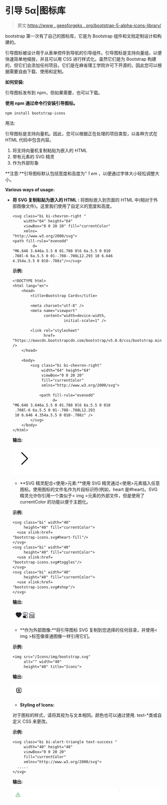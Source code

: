 # 引导 5α|图标库

> 原文:[https://www . geesforgeks . org/bootstrap-5-alpha-icons-library/](https://www.geeksforgeeks.org/bootstrap-5-alpha-icons-library/)

bootstrap 第一次有了自己的图标库，它是为 Bootstrap 组件和文档定制设计和构建的。

引导图标被设计用于从表单控件到导航的引导组件。引导图标是支持向量组，以便快速简单地缩放，并且可以用 CSS 进行样式化。虽然它们是为 Bootstrap 构建的，但它们会添加任何项目。它们是在麻省理工学院许可下开源的，因此您可以根据需要自由下载、使用和定制。

**如何安装:**

引导图标发布到 npm，但如果需要，也可以下载。

**使用 npm 通过命令行安装引导图标。**

```
npm install bootstrap-icons
```

用法:

引导图标是支持向量机。因此，您可以根据正在处理的项目类型，以各种方式在 HTML 代码中包含内容。

1.  将支持向量机复制粘贴为嵌入的 HTML
2.  带有<use>元素的 SVG 精灵</use>
3.  作为外部形象

**注意:**引导图标默认包括宽度和高度为“ *1 em* ，以便通过字体大小轻松调整大小。

**Various ways of usage:**

*   **将 SVG 复制粘贴为嵌入的 HTML :** 将图标嵌入到页面的 HTML 中(相对于外部图像文件)。这里我们使用了自定义的宽度和高度。

    ```
    <svg class="bi bi-chevron-right " 
         width="64" height="64" 
         viewBox="0 0 20 20" fill="currentColor" 
         xmlns=
    "http://www.w3.org/2000/svg">
    <path fill-rule="evenodd" 
             d=
    "M6.646 3.646a.5.5 0 01.708 0l6 6a.5.5 0 010 
    .708l-6 6a.5.5 0 01-.708-.708L12.293 10 6.646 
    4.354a.5.5 0 010-.708z"/></svg>
    ```

    **示例:**

    ```
    <!DOCTYPE html>
    <html lang="en">
        <head>
            <title>Bootstrap Cards</title>

            <meta charset="utf-8" />
            <meta name="viewport" 
                  content="width=device-width,
                           initial-scale=1" />

            <link rel="stylesheet" 
                  href=
    "https://maxcdn.bootstrapcdn.com/bootstrap/v5.0.0/css/bootstrap.min.css" />
        </head>

        <body>
            <svg class="bi bi-chevron-right" 
                 width="64" height="64" 
                 viewBox="0 0 20 20" 
                 fill="currentColor" 
                 xmlns="http://www.w3.org/2000/svg">

                <path fill-rule="evenodd" 
                      d=
    "M6.646 3.646a.5.5 0 01.708 0l6 6a.5.5 0 010 
     .708l-6 6a.5.5 0 01-.708-.708L12.293 
     10 6.646 4.354a.5.5 0 010-.708z" />
            </svg>
        </body>
    </html>
    ```

    **输出:**

    ![](img/a1937d371bf6c6f489d0075d67f6d21c.png)

    *   **SVG 精灵配合<使用>元素:**使用 SVG 精灵通过<使用>元素插入任意图标。使用图标的文件名作为片段标识符(例如，heart 是#heart)。SVG 精灵允许你引用一个类似于< img >元素的外部文件，但是使用了 currentColor 的功能以便于主题化。

    **示例:**

    ```
    <svg class="bi" width="40" 
         height="40" fill="currentColor">
      <use xlink:href=
    "bootstrap-icons.svg#heart-fill"/>
    </svg>
    <svg class="bi" width="40" 
         height="40" fill="currentColor">
      <use xlink:href=
    "bootstrap-icons.svg#toggles"/>
    </svg>
    <svg class="bi" width="40" 
         height="40" fill="currentColor">
      <use xlink:href=
    "bootstrap-icons.svg#shop"/>
    </svg>
    ```

    **输出:**

    ![](img/0ca09b89eb1e9b397395b5dad57e771b.png)

    *   **作为外部图像:**将引导图标 SVG 复制到您选择的任何目录，并使用< img >标签像普通图像一样引用它们。

    **示例:**

    ```
    <img src="/Icons/img/bootstrap.svg" 
         alt="" width="40"
         height="40" title="Icons">
    ```

    **输出:**

    ![](img/9fd6775885af38d6d88ca0aaf73e1609.png)

    *   **Styling of Icons:**

    对于图标的样式，请将其视为与文本相同。颜色也可以通过使用. text-*类或自定义 CSS 来更改。

    **示例:**

    ```
    <svg class="bi bi-alert-triangle text-success " 
         width="40" height="40" 
         viewBox="0 0 20 20"
         fill="currentColor"
         xmlns="http://www.w3.org/2000/svg">
      .....
    </svg>
    ```

    **输出:**

    ![](img/97673460b4098839994c382948a10c72.png)